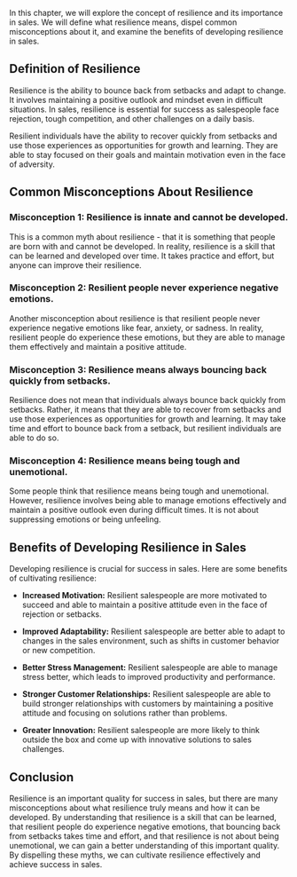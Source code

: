 
In this chapter, we will explore the concept of resilience and its importance in sales. We will define what resilience means, dispel common misconceptions about it, and examine the benefits of developing resilience in sales.

Definition of Resilience
------------------------

Resilience is the ability to bounce back from setbacks and adapt to change. It involves maintaining a positive outlook and mindset even in difficult situations. In sales, resilience is essential for success as salespeople face rejection, tough competition, and other challenges on a daily basis.

Resilient individuals have the ability to recover quickly from setbacks and use those experiences as opportunities for growth and learning. They are able to stay focused on their goals and maintain motivation even in the face of adversity.

Common Misconceptions About Resilience
--------------------------------------

### Misconception 1: Resilience is innate and cannot be developed.

This is a common myth about resilience - that it is something that people are born with and cannot be developed. In reality, resilience is a skill that can be learned and developed over time. It takes practice and effort, but anyone can improve their resilience.

### Misconception 2: Resilient people never experience negative emotions.

Another misconception about resilience is that resilient people never experience negative emotions like fear, anxiety, or sadness. In reality, resilient people do experience these emotions, but they are able to manage them effectively and maintain a positive attitude.

### Misconception 3: Resilience means always bouncing back quickly from setbacks.

Resilience does not mean that individuals always bounce back quickly from setbacks. Rather, it means that they are able to recover from setbacks and use those experiences as opportunities for growth and learning. It may take time and effort to bounce back from a setback, but resilient individuals are able to do so.

### Misconception 4: Resilience means being tough and unemotional.

Some people think that resilience means being tough and unemotional. However, resilience involves being able to manage emotions effectively and maintain a positive outlook even during difficult times. It is not about suppressing emotions or being unfeeling.

Benefits of Developing Resilience in Sales
------------------------------------------

Developing resilience is crucial for success in sales. Here are some benefits of cultivating resilience:

* **Increased Motivation:** Resilient salespeople are more motivated to succeed and able to maintain a positive attitude even in the face of rejection or setbacks.

* **Improved Adaptability:** Resilient salespeople are better able to adapt to changes in the sales environment, such as shifts in customer behavior or new competition.

* **Better Stress Management:** Resilient salespeople are able to manage stress better, which leads to improved productivity and performance.

* **Stronger Customer Relationships:** Resilient salespeople are able to build stronger relationships with customers by maintaining a positive attitude and focusing on solutions rather than problems.

* **Greater Innovation:** Resilient salespeople are more likely to think outside the box and come up with innovative solutions to sales challenges.

Conclusion
----------

Resilience is an important quality for success in sales, but there are many misconceptions about what resilience truly means and how it can be developed. By understanding that resilience is a skill that can be learned, that resilient people do experience negative emotions, that bouncing back from setbacks takes time and effort, and that resilience is not about being unemotional, we can gain a better understanding of this important quality. By dispelling these myths, we can cultivate resilience effectively and achieve success in sales.


